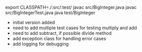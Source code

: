 export CLASSPATH=./:src/:test/
javac src/BigInteger.java
javac src/BigIntegerTest.java
java test/BigInteger

* initial version added
* need to add multiple test cases for testing multiply and add
* need to add subtract, if possible divide method
* add exception class for handling error cases
* add logging for debugging
